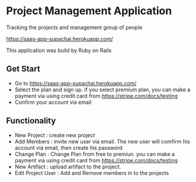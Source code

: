 # Project Management Application

Tracking the projects and management group of people

https://saas-app-supachai.herokuapp.com/

This application was build by Ruby on Rails

## Get Start
* Go to https://saas-app-supachai.herokuapp.com/
* Select the plan and sign up. if you select premium plan, you can make a payment via using credit card from https://stripe.com/docs/testing
* Confirm your account via email

## Functionality
* New Project : create new project
* Add Members : invite new user via email. The new user will comfirm his account via email, then create his password
* Change Plan : Change Plan from free to premiun. you can make a payment via using credit card from https://stripe.com/docs/testing
* New Artifact : upload artifact to the project.
* Edit Project User : Add and Remove members in to the projects

